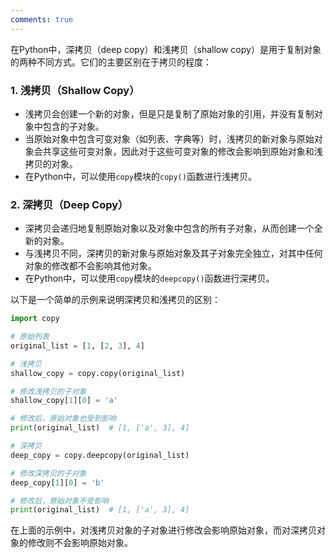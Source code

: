```yaml
---
comments: true
---
```


在Python中，深拷贝（deep copy）和浅拷贝（shallow copy）是用于复制对象的两种不同方式。它们的主要区别在于拷贝的程度：

### 1. 浅拷贝（Shallow Copy）

- 浅拷贝会创建一个新的对象，但是只是复制了原始对象的引用，并没有复制对象中包含的子对象。
- 当原始对象中包含可变对象（如列表、字典等）时，浅拷贝的新对象与原始对象会共享这些可变对象，因此对于这些可变对象的修改会影响到原始对象和浅拷贝的对象。
- 在Python中，可以使用`copy`模块的`copy()`函数进行浅拷贝。

### 2. 深拷贝（Deep Copy）

- 深拷贝会递归地复制原始对象以及对象中包含的所有子对象，从而创建一个全新的对象。
- 与浅拷贝不同，深拷贝的新对象与原始对象及其子对象完全独立，对其中任何对象的修改都不会影响其他对象。
- 在Python中，可以使用`copy`模块的`deepcopy()`函数进行深拷贝。

以下是一个简单的示例来说明深拷贝和浅拷贝的区别：

```python
import copy

# 原始列表
original_list = [1, [2, 3], 4]

# 浅拷贝
shallow_copy = copy.copy(original_list)

# 修改浅拷贝的子对象
shallow_copy[1][0] = 'a'

# 修改后，原始对象也受到影响
print(original_list)  # [1, ['a', 3], 4]

# 深拷贝
deep_copy = copy.deepcopy(original_list)

# 修改深拷贝的子对象
deep_copy[1][0] = 'b'

# 修改后，原始对象不受影响
print(original_list)  # [1, ['a', 3], 4]
```

在上面的示例中，对浅拷贝对象的子对象进行修改会影响原始对象，而对深拷贝对象的修改则不会影响原始对象。